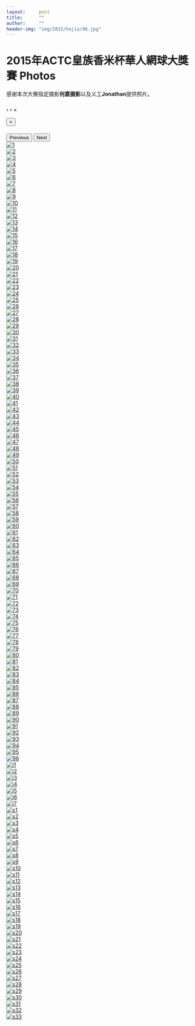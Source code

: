 ```yaml
---
layout:     post
title:      ""
author:     ""
header-img: "img/2015/hejia/96.jpg"
---
```

<h1 class="page-header">2015年ACTC皇族香米杯華人網球大獎賽 Photos</h1>
感谢本次大赛指定摄影<b>何嘉摄影</b>以及义工<b>Jonathan</b>提供照片。

<div id="blueimp-gallery" class="blueimp-gallery" data-use-bootstrap-modal="false">
  <!-- The container for the modal slides -->
  <div class="slides"></div>
  <!-- Controls for the borderless lightbox -->
  <h3 class="title"></h3>
  <a class="prev">‹</a>
  <a class="next">›</a>
  <a class="close">×</a>
  <a class="play-pause"></a>
  <ol class="indicator"></ol>
  <!-- The modal dialog, which will be used to wrap the lightbox content -->
  <div class="modal fade">
    <div class="modal-dialog">
      <div class="modal-content">
        <div class="modal-header">
          <button type="button" class="close" aria-hidden="true">&times;</button>
          <h4 class="modal-title"></h4>
        </div>
        <div class="modal-body next"></div>
        <div class="modal-footer">
          <button type="button" class="btn btn-default pull-left prev">
          <i class="glyphicon glyphicon-chevron-left"></i>
          Previous
          </button>
          <button type="button" class="btn btn-primary next">
          Next
          <i class="glyphicon glyphicon-chevron-right"></i>
          </button>
        </div>
      </div>
    </div>
  </div>
</div>

<div id="links">
  <div class="row text-center">
    <div class="col-xs-1 col-sm-1 col-md-1 col-lg-1">
      <a href="{{ site.baseurl }}/img/2015/hejia/1.jpg" title="1" data-gallery> <img src="{{ site.baseurl }}/img/2015/hejia/thumbnail/1.jpg" alt="1" /> </a>
    </div>
    <div class="col-xs-1 col-sm-1 col-md-1 col-lg-1">
      <a href="{{ site.baseurl }}/img/2015/hejia/2.jpg" title="2" data-gallery> <img src="{{ site.baseurl }}/img/2015/hejia/thumbnail/2.jpg" alt="2" /> </a>
    </div>
    <div class="col-xs-1 col-sm-1 col-md-1 col-lg-1">
      <a href="{{ site.baseurl }}/img/2015/hejia/3.jpg" title="3" data-gallery> <img src="{{ site.baseurl }}/img/2015/hejia/thumbnail/3.jpg" alt="3" /> </a>
    </div>
    <div class="col-xs-1 col-sm-1 col-md-1 col-lg-1">
      <a href="{{ site.baseurl }}/img/2015/hejia/4.jpg" title="4" data-gallery> <img src="{{ site.baseurl }}/img/2015/hejia/thumbnail/4.jpg" alt="4" /> </a>
    </div>
    <div class="col-xs-1 col-sm-1 col-md-1 col-lg-1">
      <a href="{{ site.baseurl }}/img/2015/hejia/5.jpg" title="5" data-gallery> <img src="{{ site.baseurl }}/img/2015/hejia/thumbnail/5.jpg" alt="5" /> </a>
    </div>
    <div class="col-xs-1 col-sm-1 col-md-1 col-lg-1">
      <a href="{{ site.baseurl }}/img/2015/hejia/6.jpg" title="6" data-gallery> <img src="{{ site.baseurl }}/img/2015/hejia/thumbnail/6.jpg" alt="6" /> </a>
    </div>
    <div class="col-xs-1 col-sm-1 col-md-1 col-lg-1">
      <a href="{{ site.baseurl }}/img/2015/hejia/7.jpg" title="7" data-gallery> <img src="{{ site.baseurl }}/img/2015/hejia/thumbnail/7.jpg" alt="7" /> </a>
    </div>
    <div class="col-xs-1 col-sm-1 col-md-1 col-lg-1">
      <a href="{{ site.baseurl }}/img/2015/hejia/8.jpg" title="8" data-gallery> <img src="{{ site.baseurl }}/img/2015/hejia/thumbnail/8.jpg" alt="8" /> </a>
    </div>
    <div class="col-xs-1 col-sm-1 col-md-1 col-lg-1">
      <a href="{{ site.baseurl }}/img/2015/hejia/9.jpg" title="9" data-gallery> <img src="{{ site.baseurl }}/img/2015/hejia/thumbnail/9.jpg" alt="9" /> </a>
    </div>
    <div class="col-xs-1 col-sm-1 col-md-1 col-lg-1">
      <a href="{{ site.baseurl }}/img/2015/hejia/10.jpg" title="10" data-gallery> <img src="{{ site.baseurl }}/img/2015/hejia/thumbnail/10.jpg" alt="10" /> </a>
    </div>
    <div class="col-xs-1 col-sm-1 col-md-1 col-lg-1">
      <a href="{{ site.baseurl }}/img/2015/hejia/11.jpg" title="11" data-gallery> <img src="{{ site.baseurl }}/img/2015/hejia/thumbnail/11.jpg" alt="11" /> </a>
    </div>
    <div class="col-xs-1 col-sm-1 col-md-1 col-lg-1">
      <a href="{{ site.baseurl }}/img/2015/hejia/12.jpg" title="12" data-gallery> <img src="{{ site.baseurl }}/img/2015/hejia/thumbnail/12.jpg" alt="12" /> </a>
    </div>
    <div class="col-xs-1 col-sm-1 col-md-1 col-lg-1">
      <a href="{{ site.baseurl }}/img/2015/hejia/13.jpg" title="13" data-gallery> <img src="{{ site.baseurl }}/img/2015/hejia/thumbnail/13.jpg" alt="13" /> </a>
    </div>
    <div class="col-xs-1 col-sm-1 col-md-1 col-lg-1">
      <a href="{{ site.baseurl }}/img/2015/hejia/14.jpg" title="14" data-gallery> <img src="{{ site.baseurl }}/img/2015/hejia/thumbnail/14.jpg" alt="14" /> </a>
    </div>
    <div class="col-xs-1 col-sm-1 col-md-1 col-lg-1">
      <a href="{{ site.baseurl }}/img/2015/hejia/15.jpg" title="15" data-gallery> <img src="{{ site.baseurl }}/img/2015/hejia/thumbnail/15.jpg" alt="15" /> </a>
    </div>
    <div class="col-xs-1 col-sm-1 col-md-1 col-lg-1">
      <a href="{{ site.baseurl }}/img/2015/hejia/16.jpg" title="16" data-gallery> <img src="{{ site.baseurl }}/img/2015/hejia/thumbnail/16.jpg" alt="16" /> </a>
    </div>
    <div class="col-xs-1 col-sm-1 col-md-1 col-lg-1">
      <a href="{{ site.baseurl }}/img/2015/hejia/17.jpg" title="17" data-gallery> <img src="{{ site.baseurl }}/img/2015/hejia/thumbnail/17.jpg" alt="17" /> </a>
    </div>
    <div class="col-xs-1 col-sm-1 col-md-1 col-lg-1">
      <a href="{{ site.baseurl }}/img/2015/hejia/18.jpg" title="18" data-gallery> <img src="{{ site.baseurl }}/img/2015/hejia/thumbnail/18.jpg" alt="18" /> </a>
    </div>
    <div class="col-xs-1 col-sm-1 col-md-1 col-lg-1">
      <a href="{{ site.baseurl }}/img/2015/hejia/19.jpg" title="19" data-gallery> <img src="{{ site.baseurl }}/img/2015/hejia/thumbnail/19.jpg" alt="19" /> </a>
    </div>
    <div class="col-xs-1 col-sm-1 col-md-1 col-lg-1">
      <a href="{{ site.baseurl }}/img/2015/hejia/20.jpg" title="20" data-gallery> <img src="{{ site.baseurl }}/img/2015/hejia/thumbnail/20.jpg" alt="20" /> </a>
    </div>
    <div class="col-xs-1 col-sm-1 col-md-1 col-lg-1">
      <a href="{{ site.baseurl }}/img/2015/hejia/21.jpg" title="21" data-gallery> <img src="{{ site.baseurl }}/img/2015/hejia/thumbnail/21.jpg" alt="21" /> </a>
    </div>
    <div class="col-xs-1 col-sm-1 col-md-1 col-lg-1">
      <a href="{{ site.baseurl }}/img/2015/hejia/22.jpg" title="22" data-gallery> <img src="{{ site.baseurl }}/img/2015/hejia/thumbnail/22.jpg" alt="22" /> </a>
    </div>
    <div class="col-xs-1 col-sm-1 col-md-1 col-lg-1">
      <a href="{{ site.baseurl }}/img/2015/hejia/23.jpg" title="23" data-gallery> <img src="{{ site.baseurl }}/img/2015/hejia/thumbnail/23.jpg" alt="23" /> </a>
    </div>
    <div class="col-xs-1 col-sm-1 col-md-1 col-lg-1">
      <a href="{{ site.baseurl }}/img/2015/hejia/24.jpg" title="24" data-gallery> <img src="{{ site.baseurl }}/img/2015/hejia/thumbnail/24.jpg" alt="24" /> </a>
    </div>
    <div class="col-xs-1 col-sm-1 col-md-1 col-lg-1">
      <a href="{{ site.baseurl }}/img/2015/hejia/25.jpg" title="25" data-gallery> <img src="{{ site.baseurl }}/img/2015/hejia/thumbnail/25.jpg" alt="25" /> </a>
    </div>
    <div class="col-xs-1 col-sm-1 col-md-1 col-lg-1">
      <a href="{{ site.baseurl }}/img/2015/hejia/26.jpg" title="26" data-gallery> <img src="{{ site.baseurl }}/img/2015/hejia/thumbnail/26.jpg" alt="26" /> </a>
    </div>
    <div class="col-xs-1 col-sm-1 col-md-1 col-lg-1">
      <a href="{{ site.baseurl }}/img/2015/hejia/27.jpg" title="27" data-gallery> <img src="{{ site.baseurl }}/img/2015/hejia/thumbnail/27.jpg" alt="27" /> </a>
    </div>
    <div class="col-xs-1 col-sm-1 col-md-1 col-lg-1">
      <a href="{{ site.baseurl }}/img/2015/hejia/28.jpg" title="28" data-gallery> <img src="{{ site.baseurl }}/img/2015/hejia/thumbnail/28.jpg" alt="28" /> </a>
    </div>
    <div class="col-xs-1 col-sm-1 col-md-1 col-lg-1">
      <a href="{{ site.baseurl }}/img/2015/hejia/29.jpg" title="29" data-gallery> <img src="{{ site.baseurl }}/img/2015/hejia/thumbnail/29.jpg" alt="29" /> </a>
    </div>
    <div class="col-xs-1 col-sm-1 col-md-1 col-lg-1">
      <a href="{{ site.baseurl }}/img/2015/hejia/30.jpg" title="30" data-gallery> <img src="{{ site.baseurl }}/img/2015/hejia/thumbnail/30.jpg" alt="30" /> </a>
    </div>
    <div class="col-xs-1 col-sm-1 col-md-1 col-lg-1">
      <a href="{{ site.baseurl }}/img/2015/hejia/31.jpg" title="31" data-gallery> <img src="{{ site.baseurl }}/img/2015/hejia/thumbnail/31.jpg" alt="31" /> </a>
    </div>
    <div class="col-xs-1 col-sm-1 col-md-1 col-lg-1">
      <a href="{{ site.baseurl }}/img/2015/hejia/32.jpg" title="32" data-gallery> <img src="{{ site.baseurl }}/img/2015/hejia/thumbnail/32.jpg" alt="32" /> </a>
    </div>
    <div class="col-xs-1 col-sm-1 col-md-1 col-lg-1">
      <a href="{{ site.baseurl }}/img/2015/hejia/33.jpg" title="33" data-gallery> <img src="{{ site.baseurl }}/img/2015/hejia/thumbnail/33.jpg" alt="33" /> </a>
    </div>
    <div class="col-xs-1 col-sm-1 col-md-1 col-lg-1">
      <a href="{{ site.baseurl }}/img/2015/hejia/34.jpg" title="34" data-gallery> <img src="{{ site.baseurl }}/img/2015/hejia/thumbnail/34.jpg" alt="34" /> </a>
    </div>
    <div class="col-xs-1 col-sm-1 col-md-1 col-lg-1">
      <a href="{{ site.baseurl }}/img/2015/hejia/35.jpg" title="35" data-gallery> <img src="{{ site.baseurl }}/img/2015/hejia/thumbnail/35.jpg" alt="35" /> </a>
    </div>
    <div class="col-xs-1 col-sm-1 col-md-1 col-lg-1">
      <a href="{{ site.baseurl }}/img/2015/hejia/36.jpg" title="36" data-gallery> <img src="{{ site.baseurl }}/img/2015/hejia/thumbnail/36.jpg" alt="36" /> </a>
    </div>
    <div class="col-xs-1 col-sm-1 col-md-1 col-lg-1">
      <a href="{{ site.baseurl }}/img/2015/hejia/37.jpg" title="37" data-gallery> <img src="{{ site.baseurl }}/img/2015/hejia/thumbnail/37.jpg" alt="37" /> </a>
    </div>
    <div class="col-xs-1 col-sm-1 col-md-1 col-lg-1">
      <a href="{{ site.baseurl }}/img/2015/hejia/38.jpg" title="38" data-gallery> <img src="{{ site.baseurl }}/img/2015/hejia/thumbnail/38.jpg" alt="38" /> </a>
    </div>
    <div class="col-xs-1 col-sm-1 col-md-1 col-lg-1">
      <a href="{{ site.baseurl }}/img/2015/hejia/39.jpg" title="39" data-gallery> <img src="{{ site.baseurl }}/img/2015/hejia/thumbnail/39.jpg" alt="39" /> </a>
    </div>
    <div class="col-xs-1 col-sm-1 col-md-1 col-lg-1">
      <a href="{{ site.baseurl }}/img/2015/hejia/40.jpg" title="40" data-gallery> <img src="{{ site.baseurl }}/img/2015/hejia/thumbnail/40.jpg" alt="40" /> </a>
    </div>
    <div class="col-xs-1 col-sm-1 col-md-1 col-lg-1">
      <a href="{{ site.baseurl }}/img/2015/hejia/41.jpg" title="41" data-gallery> <img src="{{ site.baseurl }}/img/2015/hejia/thumbnail/41.jpg" alt="41" /> </a>
    </div>
    <div class="col-xs-1 col-sm-1 col-md-1 col-lg-1">
      <a href="{{ site.baseurl }}/img/2015/hejia/42.jpg" title="42" data-gallery> <img src="{{ site.baseurl }}/img/2015/hejia/thumbnail/42.jpg" alt="42" /> </a>
    </div>
    <div class="col-xs-1 col-sm-1 col-md-1 col-lg-1">
      <a href="{{ site.baseurl }}/img/2015/hejia/43.jpg" title="43" data-gallery> <img src="{{ site.baseurl }}/img/2015/hejia/thumbnail/43.jpg" alt="43" /> </a>
    </div>
    <div class="col-xs-1 col-sm-1 col-md-1 col-lg-1">
      <a href="{{ site.baseurl }}/img/2015/hejia/44.jpg" title="44" data-gallery> <img src="{{ site.baseurl }}/img/2015/hejia/thumbnail/44.jpg" alt="44" /> </a>
    </div>
    <div class="col-xs-1 col-sm-1 col-md-1 col-lg-1">
      <a href="{{ site.baseurl }}/img/2015/hejia/45.jpg" title="45" data-gallery> <img src="{{ site.baseurl }}/img/2015/hejia/thumbnail/45.jpg" alt="45" /> </a>
    </div>
    <div class="col-xs-1 col-sm-1 col-md-1 col-lg-1">
      <a href="{{ site.baseurl }}/img/2015/hejia/46.jpg" title="46" data-gallery> <img src="{{ site.baseurl }}/img/2015/hejia/thumbnail/46.jpg" alt="46" /> </a>
    </div>
    <div class="col-xs-1 col-sm-1 col-md-1 col-lg-1">
      <a href="{{ site.baseurl }}/img/2015/hejia/47.jpg" title="47" data-gallery> <img src="{{ site.baseurl }}/img/2015/hejia/thumbnail/47.jpg" alt="47" /> </a>
    </div>
    <div class="col-xs-1 col-sm-1 col-md-1 col-lg-1">
      <a href="{{ site.baseurl }}/img/2015/hejia/48.jpg" title="48" data-gallery> <img src="{{ site.baseurl }}/img/2015/hejia/thumbnail/48.jpg" alt="48" /> </a>
    </div>
    <div class="col-xs-1 col-sm-1 col-md-1 col-lg-1">
      <a href="{{ site.baseurl }}/img/2015/hejia/49.jpg" title="49" data-gallery> <img src="{{ site.baseurl }}/img/2015/hejia/thumbnail/49.jpg" alt="49" /> </a>
    </div>
    <div class="col-xs-1 col-sm-1 col-md-1 col-lg-1">
      <a href="{{ site.baseurl }}/img/2015/hejia/50.jpg" title="50" data-gallery> <img src="{{ site.baseurl }}/img/2015/hejia/thumbnail/50.jpg" alt="50" /> </a>
    </div>
    <div class="col-xs-1 col-sm-1 col-md-1 col-lg-1">
      <a href="{{ site.baseurl }}/img/2015/hejia/51.jpg" title="51" data-gallery> <img src="{{ site.baseurl }}/img/2015/hejia/thumbnail/51.jpg" alt="51" /> </a>
    </div>
    <div class="col-xs-1 col-sm-1 col-md-1 col-lg-1">
      <a href="{{ site.baseurl }}/img/2015/hejia/52.jpg" title="52" data-gallery> <img src="{{ site.baseurl }}/img/2015/hejia/thumbnail/52.jpg" alt="52" /> </a>
    </div>
    <div class="col-xs-1 col-sm-1 col-md-1 col-lg-1">
      <a href="{{ site.baseurl }}/img/2015/hejia/53.jpg" title="53" data-gallery> <img src="{{ site.baseurl }}/img/2015/hejia/thumbnail/53.jpg" alt="53" /> </a>
    </div>
    <div class="col-xs-1 col-sm-1 col-md-1 col-lg-1">
      <a href="{{ site.baseurl }}/img/2015/hejia/54.jpg" title="54" data-gallery> <img src="{{ site.baseurl }}/img/2015/hejia/thumbnail/54.jpg" alt="54" /> </a>
    </div>
    <div class="col-xs-1 col-sm-1 col-md-1 col-lg-1">
      <a href="{{ site.baseurl }}/img/2015/hejia/55.jpg" title="55" data-gallery> <img src="{{ site.baseurl }}/img/2015/hejia/thumbnail/55.jpg" alt="55" /> </a>
    </div>
    <div class="col-xs-1 col-sm-1 col-md-1 col-lg-1">
      <a href="{{ site.baseurl }}/img/2015/hejia/56.jpg" title="56" data-gallery> <img src="{{ site.baseurl }}/img/2015/hejia/thumbnail/56.jpg" alt="56" /> </a>
    </div>
    <div class="col-xs-1 col-sm-1 col-md-1 col-lg-1">
      <a href="{{ site.baseurl }}/img/2015/hejia/57.jpg" title="57" data-gallery> <img src="{{ site.baseurl }}/img/2015/hejia/thumbnail/57.jpg" alt="57" /> </a>
    </div>
    <div class="col-xs-1 col-sm-1 col-md-1 col-lg-1">
      <a href="{{ site.baseurl }}/img/2015/hejia/58.jpg" title="58" data-gallery> <img src="{{ site.baseurl }}/img/2015/hejia/thumbnail/58.jpg" alt="58" /> </a>
    </div>
    <div class="col-xs-1 col-sm-1 col-md-1 col-lg-1">
      <a href="{{ site.baseurl }}/img/2015/hejia/59.jpg" title="59" data-gallery> <img src="{{ site.baseurl }}/img/2015/hejia/thumbnail/59.jpg" alt="59" /> </a>
    </div>
    <div class="col-xs-1 col-sm-1 col-md-1 col-lg-1">
      <a href="{{ site.baseurl }}/img/2015/hejia/60.jpg" title="60" data-gallery> <img src="{{ site.baseurl }}/img/2015/hejia/thumbnail/60.jpg" alt="60" /> </a>
    </div>
    <div class="col-xs-1 col-sm-1 col-md-1 col-lg-1">
      <a href="{{ site.baseurl }}/img/2015/hejia/61.jpg" title="61" data-gallery> <img src="{{ site.baseurl }}/img/2015/hejia/thumbnail/61.jpg" alt="61" /> </a>
    </div>
    <div class="col-xs-1 col-sm-1 col-md-1 col-lg-1">
      <a href="{{ site.baseurl }}/img/2015/hejia/62.jpg" title="62" data-gallery> <img src="{{ site.baseurl }}/img/2015/hejia/thumbnail/62.jpg" alt="62" /> </a>
    </div>
    <div class="col-xs-1 col-sm-1 col-md-1 col-lg-1">
      <a href="{{ site.baseurl }}/img/2015/hejia/63.jpg" title="63" data-gallery> <img src="{{ site.baseurl }}/img/2015/hejia/thumbnail/63.jpg" alt="63" /> </a>
    </div>
    <div class="col-xs-1 col-sm-1 col-md-1 col-lg-1">
      <a href="{{ site.baseurl }}/img/2015/hejia/64.jpg" title="64" data-gallery> <img src="{{ site.baseurl }}/img/2015/hejia/thumbnail/64.jpg" alt="64" /> </a>
    </div>
    <div class="col-xs-1 col-sm-1 col-md-1 col-lg-1">
      <a href="{{ site.baseurl }}/img/2015/hejia/65.jpg" title="65" data-gallery> <img src="{{ site.baseurl }}/img/2015/hejia/thumbnail/65.jpg" alt="65" /> </a>
    </div>
    <div class="col-xs-1 col-sm-1 col-md-1 col-lg-1">
      <a href="{{ site.baseurl }}/img/2015/hejia/66.jpg" title="66" data-gallery> <img src="{{ site.baseurl }}/img/2015/hejia/thumbnail/66.jpg" alt="66" /> </a>
    </div>
    <div class="col-xs-1 col-sm-1 col-md-1 col-lg-1">
      <a href="{{ site.baseurl }}/img/2015/hejia/67.jpg" title="67" data-gallery> <img src="{{ site.baseurl }}/img/2015/hejia/thumbnail/67.jpg" alt="67" /> </a>
    </div>
    <div class="col-xs-1 col-sm-1 col-md-1 col-lg-1">
      <a href="{{ site.baseurl }}/img/2015/hejia/68.jpg" title="68" data-gallery> <img src="{{ site.baseurl }}/img/2015/hejia/thumbnail/68.jpg" alt="68" /> </a>
    </div>
    <div class="col-xs-1 col-sm-1 col-md-1 col-lg-1">
      <a href="{{ site.baseurl }}/img/2015/hejia/69.jpg" title="69" data-gallery> <img src="{{ site.baseurl }}/img/2015/hejia/thumbnail/69.jpg" alt="69" /> </a>
    </div>
    <div class="col-xs-1 col-sm-1 col-md-1 col-lg-1">
      <a href="{{ site.baseurl }}/img/2015/hejia/70.jpg" title="70" data-gallery> <img src="{{ site.baseurl }}/img/2015/hejia/thumbnail/70.jpg" alt="70" /> </a>
    </div>
    <div class="col-xs-1 col-sm-1 col-md-1 col-lg-1">
      <a href="{{ site.baseurl }}/img/2015/hejia/71.jpg" title="71" data-gallery> <img src="{{ site.baseurl }}/img/2015/hejia/thumbnail/71.jpg" alt="71" /> </a>
    </div>
    <div class="col-xs-1 col-sm-1 col-md-1 col-lg-1">
      <a href="{{ site.baseurl }}/img/2015/hejia/72.jpg" title="72" data-gallery> <img src="{{ site.baseurl }}/img/2015/hejia/thumbnail/72.jpg" alt="72" /> </a>
    </div>
    <div class="col-xs-1 col-sm-1 col-md-1 col-lg-1">
      <a href="{{ site.baseurl }}/img/2015/hejia/73.jpg" title="73" data-gallery> <img src="{{ site.baseurl }}/img/2015/hejia/thumbnail/73.jpg" alt="73" /> </a>
    </div>
    <div class="col-xs-1 col-sm-1 col-md-1 col-lg-1">
      <a href="{{ site.baseurl }}/img/2015/hejia/74.jpg" title="74" data-gallery> <img src="{{ site.baseurl }}/img/2015/hejia/thumbnail/74.jpg" alt="74" /> </a>
    </div>
    <div class="col-xs-1 col-sm-1 col-md-1 col-lg-1">
      <a href="{{ site.baseurl }}/img/2015/hejia/75.jpg" title="75" data-gallery> <img src="{{ site.baseurl }}/img/2015/hejia/thumbnail/75.jpg" alt="75" /> </a>
    </div>
    <div class="col-xs-1 col-sm-1 col-md-1 col-lg-1">
      <a href="{{ site.baseurl }}/img/2015/hejia/76.jpg" title="76" data-gallery> <img src="{{ site.baseurl }}/img/2015/hejia/thumbnail/76.jpg" alt="76" /> </a>
    </div>
    <div class="col-xs-1 col-sm-1 col-md-1 col-lg-1">
      <a href="{{ site.baseurl }}/img/2015/hejia/77.jpg" title="77" data-gallery> <img src="{{ site.baseurl }}/img/2015/hejia/thumbnail/77.jpg" alt="77" /> </a>
    </div>
    <div class="col-xs-1 col-sm-1 col-md-1 col-lg-1">
      <a href="{{ site.baseurl }}/img/2015/hejia/78.jpg" title="78" data-gallery> <img src="{{ site.baseurl }}/img/2015/hejia/thumbnail/78.jpg" alt="78" /> </a>
    </div>
    <div class="col-xs-1 col-sm-1 col-md-1 col-lg-1">
      <a href="{{ site.baseurl }}/img/2015/hejia/79.jpg" title="79" data-gallery> <img src="{{ site.baseurl }}/img/2015/hejia/thumbnail/79.jpg" alt="79" /> </a>
    </div>
    <div class="col-xs-1 col-sm-1 col-md-1 col-lg-1">
      <a href="{{ site.baseurl }}/img/2015/hejia/80.jpg" title="80" data-gallery> <img src="{{ site.baseurl }}/img/2015/hejia/thumbnail/80.jpg" alt="80" /> </a>
    </div>
    <div class="col-xs-1 col-sm-1 col-md-1 col-lg-1">
      <a href="{{ site.baseurl }}/img/2015/hejia/81.jpg" title="81" data-gallery> <img src="{{ site.baseurl }}/img/2015/hejia/thumbnail/81.jpg" alt="81" /> </a>
    </div>
    <div class="col-xs-1 col-sm-1 col-md-1 col-lg-1">
      <a href="{{ site.baseurl }}/img/2015/hejia/82.jpg" title="82" data-gallery> <img src="{{ site.baseurl }}/img/2015/hejia/thumbnail/82.jpg" alt="82" /> </a>
    </div>
    <div class="col-xs-1 col-sm-1 col-md-1 col-lg-1">
      <a href="{{ site.baseurl }}/img/2015/hejia/83.jpg" title="83" data-gallery> <img src="{{ site.baseurl }}/img/2015/hejia/thumbnail/83.jpg" alt="83" /> </a>
    </div>
    <div class="col-xs-1 col-sm-1 col-md-1 col-lg-1">
      <a href="{{ site.baseurl }}/img/2015/hejia/84.jpg" title="84" data-gallery> <img src="{{ site.baseurl }}/img/2015/hejia/thumbnail/84.jpg" alt="84" /> </a>
    </div>
    <div class="col-xs-1 col-sm-1 col-md-1 col-lg-1">
      <a href="{{ site.baseurl }}/img/2015/hejia/85.jpg" title="85" data-gallery> <img src="{{ site.baseurl }}/img/2015/hejia/thumbnail/85.jpg" alt="85" /> </a>
    </div>
    <div class="col-xs-1 col-sm-1 col-md-1 col-lg-1">
      <a href="{{ site.baseurl }}/img/2015/hejia/86.jpg" title="86" data-gallery> <img src="{{ site.baseurl }}/img/2015/hejia/thumbnail/86.jpg" alt="86" /> </a>
    </div>
    <div class="col-xs-1 col-sm-1 col-md-1 col-lg-1">
      <a href="{{ site.baseurl }}/img/2015/hejia/87.jpg" title="87" data-gallery> <img src="{{ site.baseurl }}/img/2015/hejia/thumbnail/87.jpg" alt="87" /> </a>
    </div>
    <div class="col-xs-1 col-sm-1 col-md-1 col-lg-1">
      <a href="{{ site.baseurl }}/img/2015/hejia/88.jpg" title="88" data-gallery> <img src="{{ site.baseurl }}/img/2015/hejia/thumbnail/88.jpg" alt="88" /> </a>
    </div>
    <div class="col-xs-1 col-sm-1 col-md-1 col-lg-1">
      <a href="{{ site.baseurl }}/img/2015/hejia/89.jpg" title="89" data-gallery> <img src="{{ site.baseurl }}/img/2015/hejia/thumbnail/89.jpg" alt="89" /> </a>
    </div>
    <div class="col-xs-1 col-sm-1 col-md-1 col-lg-1">
      <a href="{{ site.baseurl }}/img/2015/hejia/90.jpg" title="90" data-gallery> <img src="{{ site.baseurl }}/img/2015/hejia/thumbnail/90.jpg" alt="90" /> </a>
    </div>
    <div class="col-xs-1 col-sm-1 col-md-1 col-lg-1">
      <a href="{{ site.baseurl }}/img/2015/hejia/91.jpg" title="91" data-gallery> <img src="{{ site.baseurl }}/img/2015/hejia/thumbnail/91.jpg" alt="91" /> </a>
    </div>
    <div class="col-xs-1 col-sm-1 col-md-1 col-lg-1">
      <a href="{{ site.baseurl }}/img/2015/hejia/92.jpg" title="92" data-gallery> <img src="{{ site.baseurl }}/img/2015/hejia/thumbnail/92.jpg" alt="92" /> </a>
    </div>
    <div class="col-xs-1 col-sm-1 col-md-1 col-lg-1">
      <a href="{{ site.baseurl }}/img/2015/hejia/93.jpg" title="93" data-gallery> <img src="{{ site.baseurl }}/img/2015/hejia/thumbnail/93.jpg" alt="93" /> </a>
    </div>
    <div class="col-xs-1 col-sm-1 col-md-1 col-lg-1">
      <a href="{{ site.baseurl }}/img/2015/hejia/94.jpg" title="94" data-gallery> <img src="{{ site.baseurl }}/img/2015/hejia/thumbnail/94.jpg" alt="94" /> </a>
    </div>
    <div class="col-xs-1 col-sm-1 col-md-1 col-lg-1">
      <a href="{{ site.baseurl }}/img/2015/hejia/95.jpg" title="95" data-gallery> <img src="{{ site.baseurl }}/img/2015/hejia/thumbnail/95.jpg" alt="95" /> </a>
    </div>
    <div class="col-xs-1 col-sm-1 col-md-1 col-lg-1">
      <a href="{{ site.baseurl }}/img/2015/hejia/96.jpg" title="96" data-gallery> <img src="{{ site.baseurl }}/img/2015/hejia/thumbnail/96.jpg" alt="96" /> </a>
    </div>
    <div class="col-xs-1 col-sm-1 col-md-1 col-lg-1">
      <a href="{{ site.baseurl }}/img/2015/jonathan/j1.JPG" title="j1" data-gallery> <img src="{{ site.baseurl }}/img/2015/jonathan/thumbnail/j1.jpg" alt="j1" /> </a>
    </div>
    <div class="col-xs-1 col-sm-1 col-md-1 col-lg-1">
      <a href="{{ site.baseurl }}/img/2015/jonathan/j2.JPG" title="j2" data-gallery> <img src="{{ site.baseurl }}/img/2015/jonathan/thumbnail/j2.jpg" alt="j2" /> </a>
    </div>
    <div class="col-xs-1 col-sm-1 col-md-1 col-lg-1">
      <a href="{{ site.baseurl }}/img/2015/jonathan/j3.JPG" title="j3" data-gallery> <img src="{{ site.baseurl }}/img/2015/jonathan/thumbnail/j3.jpg" alt="j3" /> </a>
    </div>
    <div class="col-xs-1 col-sm-1 col-md-1 col-lg-1">
      <a href="{{ site.baseurl }}/img/2015/jonathan/j4.JPG" title="j4" data-gallery> <img src="{{ site.baseurl }}/img/2015/jonathan/thumbnail/j4.jpg" alt="j4" /> </a>
    </div>
    <div class="col-xs-1 col-sm-1 col-md-1 col-lg-1">
      <a href="{{ site.baseurl }}/img/2015/jonathan/j5.JPG" title="j5" data-gallery> <img src="{{ site.baseurl }}/img/2015/jonathan/thumbnail/j5.jpg" alt="j5" /> </a>
    </div>
    <div class="col-xs-1 col-sm-1 col-md-1 col-lg-1">
      <a href="{{ site.baseurl }}/img/2015/jonathan/j6.JPG" title="j6" data-gallery> <img src="{{ site.baseurl }}/img/2015/jonathan/thumbnail/j6.jpg" alt="j6" /> </a>
    </div>
    <div class="col-xs-1 col-sm-1 col-md-1 col-lg-1">
      <a href="{{ site.baseurl }}/img/2015/jonathan/j7.JPG" title="j7" data-gallery> <img src="{{ site.baseurl }}/img/2015/jonathan/thumbnail/j7.jpg" alt="j7" /> </a>
    </div>
    <div class="col-xs-1 col-sm-1 col-md-1 col-lg-1">
      <a href="{{ site.baseurl }}/img/2015/jonathan/s1.JPG" title="s1" data-gallery> <img src="{{ site.baseurl }}/img/2015/jonathan/thumbnail/s1.jpg" alt="s1" /> </a>
    </div>
    <div class="col-xs-1 col-sm-1 col-md-1 col-lg-1">
      <a href="{{ site.baseurl }}/img/2015/jonathan/s2.JPG" title="s2" data-gallery> <img src="{{ site.baseurl }}/img/2015/jonathan/thumbnail/s2.jpg" alt="s2" /> </a>
    </div>
    <div class="col-xs-1 col-sm-1 col-md-1 col-lg-1">
      <a href="{{ site.baseurl }}/img/2015/jonathan/s3.JPG" title="s3" data-gallery> <img src="{{ site.baseurl }}/img/2015/jonathan/thumbnail/s3.jpg" alt="s3" /> </a>
    </div>
    <div class="col-xs-1 col-sm-1 col-md-1 col-lg-1">
      <a href="{{ site.baseurl }}/img/2015/jonathan/s4.JPG" title="s4" data-gallery> <img src="{{ site.baseurl }}/img/2015/jonathan/thumbnail/s4.jpg" alt="s4" /> </a>
    </div>
    <div class="col-xs-1 col-sm-1 col-md-1 col-lg-1">
      <a href="{{ site.baseurl }}/img/2015/jonathan/s5.JPG" title="s5" data-gallery> <img src="{{ site.baseurl }}/img/2015/jonathan/thumbnail/s5.jpg" alt="s5" /> </a>
    </div>
    <div class="col-xs-1 col-sm-1 col-md-1 col-lg-1">
      <a href="{{ site.baseurl }}/img/2015/jonathan/s6.JPG" title="s6" data-gallery> <img src="{{ site.baseurl }}/img/2015/jonathan/thumbnail/s6.jpg" alt="s6" /> </a>
    </div>
    <div class="col-xs-1 col-sm-1 col-md-1 col-lg-1">
      <a href="{{ site.baseurl }}/img/2015/jonathan/s7.JPG" title="s7" data-gallery> <img src="{{ site.baseurl }}/img/2015/jonathan/thumbnail/s7.jpg" alt="s7" /> </a>
    </div>
    <div class="col-xs-1 col-sm-1 col-md-1 col-lg-1">
      <a href="{{ site.baseurl }}/img/2015/jonathan/s8.JPG" title="s8" data-gallery> <img src="{{ site.baseurl }}/img/2015/jonathan/thumbnail/s8.jpg" alt="s8" /> </a>
    </div>
    <div class="col-xs-1 col-sm-1 col-md-1 col-lg-1">
      <a href="{{ site.baseurl }}/img/2015/jonathan/s9.JPG" title="s9" data-gallery> <img src="{{ site.baseurl }}/img/2015/jonathan/thumbnail/s9.jpg" alt="s9" /> </a>
    </div>
    <div class="col-xs-1 col-sm-1 col-md-1 col-lg-1">
      <a href="{{ site.baseurl }}/img/2015/jonathan/s10.JPG" title="s10" data-gallery> <img src="{{ site.baseurl }}/img/2015/jonathan/thumbnail/s10.jpg" alt="s10" /> </a>
    </div>
    <div class="col-xs-1 col-sm-1 col-md-1 col-lg-1">
      <a href="{{ site.baseurl }}/img/2015/jonathan/s11.JPG" title="s11" data-gallery> <img src="{{ site.baseurl }}/img/2015/jonathan/thumbnail/s11.jpg" alt="s11" /> </a>
    </div>
    <div class="col-xs-1 col-sm-1 col-md-1 col-lg-1">
      <a href="{{ site.baseurl }}/img/2015/jonathan/s12.JPG" title="s12" data-gallery> <img src="{{ site.baseurl }}/img/2015/jonathan/thumbnail/s12.jpg" alt="s12" /> </a>
    </div>
    <div class="col-xs-1 col-sm-1 col-md-1 col-lg-1">
      <a href="{{ site.baseurl }}/img/2015/jonathan/s13.JPG" title="s13" data-gallery> <img src="{{ site.baseurl }}/img/2015/jonathan/thumbnail/s13.jpg" alt="s13" /> </a>
    </div>
    <div class="col-xs-1 col-sm-1 col-md-1 col-lg-1">
      <a href="{{ site.baseurl }}/img/2015/jonathan/s14.JPG" title="s14" data-gallery> <img src="{{ site.baseurl }}/img/2015/jonathan/thumbnail/s14.jpg" alt="s14" /> </a>
    </div>
    <div class="col-xs-1 col-sm-1 col-md-1 col-lg-1">
      <a href="{{ site.baseurl }}/img/2015/jonathan/s15.JPG" title="s15" data-gallery> <img src="{{ site.baseurl }}/img/2015/jonathan/thumbnail/s15.jpg" alt="s15" /> </a>
    </div>
    <div class="col-xs-1 col-sm-1 col-md-1 col-lg-1">
      <a href="{{ site.baseurl }}/img/2015/jonathan/s16.JPG" title="s16" data-gallery> <img src="{{ site.baseurl }}/img/2015/jonathan/thumbnail/s16.jpg" alt="s16" /> </a>
    </div>
    <div class="col-xs-1 col-sm-1 col-md-1 col-lg-1">
      <a href="{{ site.baseurl }}/img/2015/jonathan/s17.JPG" title="s17" data-gallery> <img src="{{ site.baseurl }}/img/2015/jonathan/thumbnail/s17.jpg" alt="s17" /> </a>
    </div>
    <div class="col-xs-1 col-sm-1 col-md-1 col-lg-1">
      <a href="{{ site.baseurl }}/img/2015/jonathan/s18.JPG" title="s18" data-gallery> <img src="{{ site.baseurl }}/img/2015/jonathan/thumbnail/s18.jpg" alt="s18" /> </a>
    </div>
    <div class="col-xs-1 col-sm-1 col-md-1 col-lg-1">
      <a href="{{ site.baseurl }}/img/2015/jonathan/s19.JPG" title="s19" data-gallery> <img src="{{ site.baseurl }}/img/2015/jonathan/thumbnail/s19.jpg" alt="s19" /> </a>
    </div>
    <div class="col-xs-1 col-sm-1 col-md-1 col-lg-1">
      <a href="{{ site.baseurl }}/img/2015/jonathan/s20.JPG" title="s20" data-gallery> <img src="{{ site.baseurl }}/img/2015/jonathan/thumbnail/s20.jpg" alt="s20" /> </a>
    </div>
    <div class="col-xs-1 col-sm-1 col-md-1 col-lg-1">
      <a href="{{ site.baseurl }}/img/2015/jonathan/s21.JPG" title="s21" data-gallery> <img src="{{ site.baseurl }}/img/2015/jonathan/thumbnail/s21.jpg" alt="s21" /> </a>
    </div>
    <div class="col-xs-1 col-sm-1 col-md-1 col-lg-1">
      <a href="{{ site.baseurl }}/img/2015/jonathan/s22.JPG" title="s22" data-gallery> <img src="{{ site.baseurl }}/img/2015/jonathan/thumbnail/s22.jpg" alt="s22" /> </a>
    </div>
    <div class="col-xs-1 col-sm-1 col-md-1 col-lg-1">
      <a href="{{ site.baseurl }}/img/2015/jonathan/s23.JPG" title="s23" data-gallery> <img src="{{ site.baseurl }}/img/2015/jonathan/thumbnail/s23.jpg" alt="s23" /> </a>
    </div>
    <div class="col-xs-1 col-sm-1 col-md-1 col-lg-1">
      <a href="{{ site.baseurl }}/img/2015/jonathan/s24.JPG" title="s24" data-gallery> <img src="{{ site.baseurl }}/img/2015/jonathan/thumbnail/s24.jpg" alt="s24" /> </a>
    </div>
    <div class="col-xs-1 col-sm-1 col-md-1 col-lg-1">
      <a href="{{ site.baseurl }}/img/2015/jonathan/s25.JPG" title="s25" data-gallery> <img src="{{ site.baseurl }}/img/2015/jonathan/thumbnail/s25.jpg" alt="s25" /> </a>
    </div>
    <div class="col-xs-1 col-sm-1 col-md-1 col-lg-1">
      <a href="{{ site.baseurl }}/img/2015/jonathan/s26.JPG" title="s26" data-gallery> <img src="{{ site.baseurl }}/img/2015/jonathan/thumbnail/s26.jpg" alt="s26" /> </a>
    </div>
    <div class="col-xs-1 col-sm-1 col-md-1 col-lg-1">
      <a href="{{ site.baseurl }}/img/2015/jonathan/s27.JPG" title="s27" data-gallery> <img src="{{ site.baseurl }}/img/2015/jonathan/thumbnail/s27.jpg" alt="s27" /> </a>
    </div>
    <div class="col-xs-1 col-sm-1 col-md-1 col-lg-1">
      <a href="{{ site.baseurl }}/img/2015/jonathan/s28.JPG" title="s28" data-gallery> <img src="{{ site.baseurl }}/img/2015/jonathan/thumbnail/s28.jpg" alt="s28" /> </a>
    </div>
    <div class="col-xs-1 col-sm-1 col-md-1 col-lg-1">
      <a href="{{ site.baseurl }}/img/2015/jonathan/s29.JPG" title="s29" data-gallery> <img src="{{ site.baseurl }}/img/2015/jonathan/thumbnail/s29.jpg" alt="s29" /> </a>
    </div>
    <div class="col-xs-1 col-sm-1 col-md-1 col-lg-1">
      <a href="{{ site.baseurl }}/img/2015/jonathan/s30.JPG" title="s30" data-gallery> <img src="{{ site.baseurl }}/img/2015/jonathan/thumbnail/s30.jpg" alt="s30" /> </a>
    </div>
    <div class="col-xs-1 col-sm-1 col-md-1 col-lg-1">
      <a href="{{ site.baseurl }}/img/2015/jonathan/s31.JPG" title="s31" data-gallery> <img src="{{ site.baseurl }}/img/2015/jonathan/thumbnail/s31.jpg" alt="s31" /> </a>
    </div>
    <div class="col-xs-1 col-sm-1 col-md-1 col-lg-1">
      <a href="{{ site.baseurl }}/img/2015/jonathan/s32.JPG" title="s32" data-gallery> <img src="{{ site.baseurl }}/img/2015/jonathan/thumbnail/s32.jpg" alt="s32" /> </a>
    </div>
    <div class="col-xs-1 col-sm-1 col-md-1 col-lg-1">
      <a href="{{ site.baseurl }}/img/2015/jonathan/s33.JPG" title="s33" data-gallery> <img src="{{ site.baseurl }}/img/2015/jonathan/thumbnail/s33.jpg" alt="s33" /> </a>
    </div>
</div>
<!-- The Bootstrap Image Gallery lightbox, should be a child element of the document body -->
